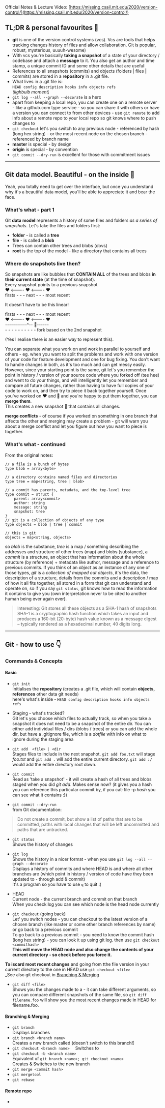 Official Notes & Lecture Video: [https://missing.csail.mit.edu/2020/version-control/](https://missing.csail.mit.edu/2020/version-control/)

## TL;DR & personal favourites :icecream:
- **git** is one of the version control systems (vcs). Vcs are tools that helps tracking changes history of files and allow collaboration. Git is popular, robust, mysterious, uuuuh-wesome)  
- With vcs you're basically **taking a snapshot** of a state of your directory / codebase and attach a **message** to it. You also get an author and time stamp, a unique commit ID and some other details that are useful  
- References to all snapshots (commits) and objects (folders | files | commits) are stored in a **repository** in a .git file.  
- What lives in a .git file is:  
`HEAD config description hooks info objects refs`  
_(lighbulb moment)_  
- `git log --all --graph --decorate` is a hero  
- apart from keeping a local repo, you can create one on a remote server - like a github.com type service - so you can share it with others or have a version you can connect to from other devices - use `git remote` to add info about a remote repo to your local repo so git knows where to push changes to  
- `git checkout` let's you switch to any previous node - referenced by hash (long hex string) - or the most recent node on the chosen branch - referenced by branch name  
- **master** is special - by design  
- **origin** is special - by convention  
- `git commit --dry-run` is excellent for those with commitment issues




---

## Git data model. Beautiful - on the inside :swan:  
Yeah, you totally need to get over the interface, but once you understand why it's a beautiful data model, you'll be able to appreciate it and bear the face.  

### What's what - part 1  
Git **data model** represents a history of some files and folders _as a series of snapshots_. Let's take the files and folders first:  
- **folder** - is called a **tree**  
- **file** - is called a **blob**  
- Trees can contain other trees and blobs (obvs)  
- **root** is the top of the model - like a directory that contains all trees  

### Where do snapshots live then?  
So snapshots are like bubbles that **CONTAIN ALL** of the trees and blobs **in their current state** (at the time of snapshot).  
Every snapshot points to a previous snapshot  
:heart: <---- :heart: <---- :heart:  
firsts - - - next - - - most recent  

It doesn't have to be this linear!  

firsts - - - next - - - most recent  
:heart: <---- :heart: <---- :heart:  
\-----------^-- :blue_heart:------  
\- - - - - - - - - - fork based on the 2nd snapshot  
 
 (Yes I realise there is an easier way to represent this).  


 You can separate what you work on and work in parallel to yourself and others - eg. when you want to split the problems and work with one version of your code for feature development and one for bug fixing. You don't want to handle changes in both, as it's too much and can get messy easily. However, since your starting point is the same, git let's you remember the point in history / version of your source code where you forked off (tee hee) and went to do your things, and will intelligently let you remember and compare all future changes, rather than having to have full copies of your code to work on, and then try to piece it back together yourself. Once you've worked on :heart: and :blue_heart: and you're happy to put them together, you can **merge them**.  
 This creates a new snapshot :purple_heart: that contains all changes.  
  
**merge conflicts** - of course if you worked on something in one branch that affects the other and merging may create a problem - git will warn you about a merge conflict and let you figure out how you want to piece is together.  

### What's what - continued  

From the original notes:
```
// a file is a bunch of bytes
type blob = array<byte>

// a directory contains named files and directories
type tree = map<string, tree | blob>

// a commit has parents, metadata, and the top-level tree
type commit = struct {
    parent: array<commit>
    author: string
    message: string
    snapshot: tree
}
// git is a collection of objects of any type
type objects = blob | tree | commit

// this is git
objects = map<string, objects>
```

so _blob_ is the substance, _tree_ is a map / something describing the addresses and structure of other trees (map) and blobs (substance), a _commit_ is a structure, an object that has information about the whole structure (by reference) + metadata like author, message and a reference to previous commits.  If you think of an _object_ as an instance of any one of those types, _git_ is a _collection of mapped out objects_, it's the data, the description of a structure, details from the commits and a description / map of how it all fits together, all stored in a form that git can understand and operate on, so if you say `git status`, git knows how to read the information it contains to give you (own interpretation never to be cited to another human being ever again ever).  
  
>Interesting: Git stores all these objects as a SHA-1 hash of snapshots  
>SHA-1 is a cryptographic hash function which takes an input and produces a 160-bit (20-byte) hash value known as a message digest – typically rendered as a hexadecimal number, 40 digits long.  

---

## Git - how to use :point_down:

### Commands & Concepts  
#### Basic

- `git init`  
Initialises the **repository** (creates a .git file, which will contain **objects, references** other data git needs)  
here's what's inside - `HEAD config description hooks info objects refs`  
  
- Staging - what's tracked?  
Git let's you choose which files to actually track, so when you take a snapshot it does not need to be a snapshot of the entire dir. You can either add individual files / dirs (blobs / trees) or you can add the whole dir, but have a .gitignore file, which is a _dotfile_ with info on what to ignore during the staging area  
  
- `git add  <file> | <dir`  
Stages files to include in the next snapshot. `git add foo.txt` will stage _foo.txt_ and `git add .` will add the entire current directory. `git add :/` would add the entire directory root down.  
  
- `git commit`  
Read as 'take a snapshot' - it will create a hash of all trees and blobs staged when you did _git add_. Makes sense now? (it gives you a hash you can reference this particular commit by, if you cat-file -p _hash_ you can see what it contains :))  
  
- `git commit --dry-run`  
 from Git documentation:
 > Do not create a commit, but show a list of paths that are to be committed, paths with local changes that will be left uncommitted and paths that are untracked.
  
- `git status`  
Shows the history of changes   
  
- `git log`  
Shows the history in a nicer format - when you use `git log --all --graph --decorate`  
Displays a history of commits and where HEAD is and where all other branches are (which point in history / version of code have they been updated to - through add & commit)  
It's a program so you have to use `q` to quit :)  
  
- HEAD  
Current node - the current branch and commit on that branch  
When you check log you can see which node is the head node currently  
  
- `git checkout` (going back)  
Let' you switch nodes - you can checkout to the latest version of a chosen branch (like master or some other branch references by name) or go back to a previous commit  
To go back to a previous commit - you need to know the commit hash (long hex string) - you can look it up using git log.
then use `git checkout <commithash>`  
**This will move the HEAD node and also change the contents of your current directory - so check before you force it.**  

**To iscard most recent changes** and going from tthe file version in your current directory to the one in HEAD use `git checkout <file>`  
_See also git checkout in [Branching & Merging](#Branching-&-Merging)  
  
- `git diff <file>`  
Shows you the changes made to a <file> - it can take different arguments, so you can compare different snapshots of the same file,  so `git diff filename.foo` will show you the most recent changes made in HEAD for filename.foo.

#### Branching & Merging  

- `git branch`  
Displays branches  
- `git branch <branch name>`  
Creates a new branch called <branch name> (doesn't switch to this branch!)  
- `git checkout <branch name>  `
Switches to <branch name>  
- `git checkout -b <branch name>`  
Equivalent of `git branch <name>; git checkout <name>`  
Creates & Switches to the new branch  
- `git merge <commit hash>`  
- `git mergetool`  
- `git rebase`  
 
#### Remote repo  











-